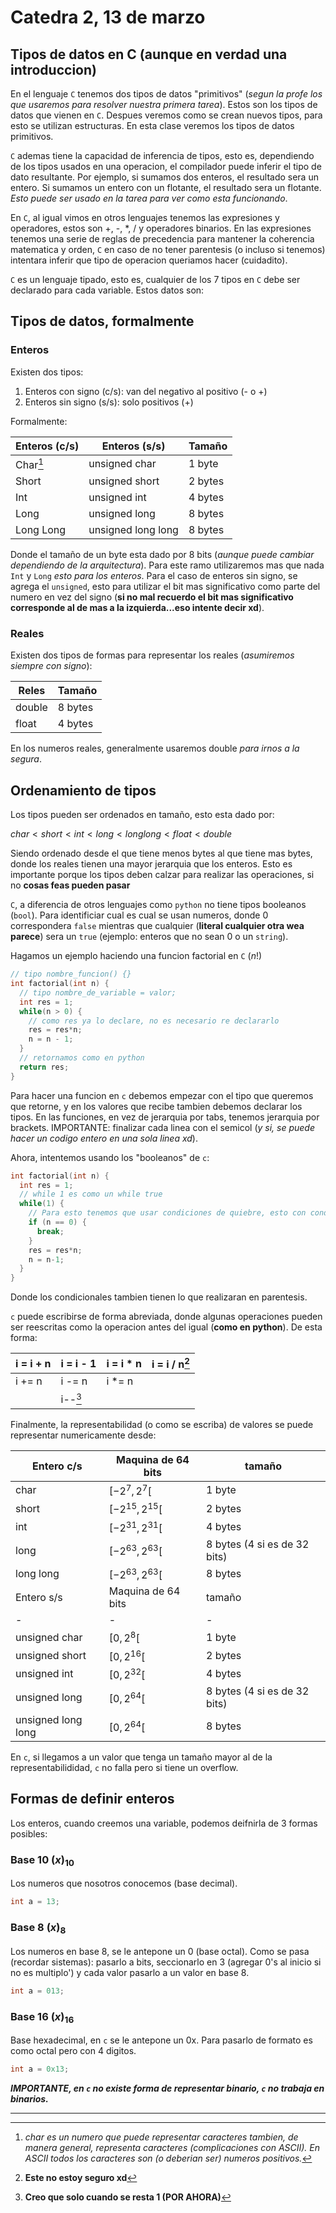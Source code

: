 # Catedra 2, 13 de marzo

## Tipos de datos en C (aunque en verdad una introduccion)

En el lenguaje ```C``` tenemos dos tipos de datos "primitivos" (*segun la profe los que usaremos para resolver nuestra primera tarea*). Estos son los tipos de datos que vienen en ```C```. Despues veremos como se crean nuevos tipos, para esto se utilizan estructuras. En esta clase veremos los tipos de datos primitivos.

```C``` ademas tiene la capacidad de inferencia de tipos, esto es, dependiendo de los tipos usados en una operacion, el compilador puede inferir el tipo de dato resultante. Por ejemplo, si sumamos dos enteros, el resultado sera un entero. Si sumamos un entero con un flotante, el resultado sera un flotante. *Esto puede ser usado en la tarea para ver como esta funcionando*.

En ```C```, al igual vimos en otros lenguajes tenemos las expresiones y operadores, estos son +, -, *, / y operadores binarios. En las expresiones tenemos una serie de reglas de precedencia para mantener la coherencia matematica y orden, ```C``` en caso de no tener parentesis (o incluso si tenemos) intentara inferir que tipo de operacion queriamos hacer (cuidadito).

`C` es un lenguaje tipado, esto es, cualquier de los 7 tipos en `C` debe ser declarado para cada variable. Estos datos son:

## Tipos de datos, formalmente

### Enteros

Existen dos tipos:

1. Enteros con signo (c/s): van del negativo al positivo (- o +)
2. Enteros sin signo (s/s): solo positivos (+)

Formalmente:

|Enteros (c/s)|Enteros (s/s)| Tamaño|
|-|-|-|
|Char[^1] | unsigned char| 1 byte |
| Short | unsigned short |2 bytes |
| Int| unsigned int| 4 bytes |
|Long |unsigned long | 8 bytes|
| Long Long|unsigned long long | 8 bytes|

Donde el tamaño de un byte esta dado por 8 bits (*aunque puede cambiar dependiendo de la arquitectura*). Para este ramo utilizaremos mas que nada `Int` y `Long` *esto para los enteros*. Para el caso de enteros sin signo, se agrega el `unsigned`, esto para utilizar el bit mas significativo como parte del numero en vez del signo (**si no mal recuerdo el bit mas significativo corresponde al de mas a la izquierda...eso intente decir xd**).

### Reales

Existen dos tipos de formas para representar los reales (*asumiremos siempre con signo*):

|Reles |Tamaño |
|-|-|
|double | 8 bytes |
| float | 4 bytes |

En los numeros reales, generalmente usaremos double *para irnos a la segura*.

## Ordenamiento de tipos

Los tipos pueden ser ordenados en tamaño, esto esta dado por:

$char < short < int < long < long long < float < double$

Siendo ordenado desde el que tiene menos bytes al que tiene mas bytes, donde los reales tienen una mayor jerarquia que los enteros. Esto es importante porque los tipos deben calzar para realizar las operaciones, si no **cosas feas pueden pasar**

`C`, a diferencia de otros lenguajes como `python` no tiene tipos booleanos (`bool`). Para identificiar cual es cual se usan numeros, donde $0$ correspondera `false` mientras que cualquier (**literal cualquier otra wea parece**) sera un `true` (ejemplo: enteros que no sean $0$ o un `string`).

Hagamos un ejemplo haciendo una funcion factorial en `C` ($n!$)

```c
// tipo nombre_funcion() {}
int factorial(int n) {
  // tipo nombre_de_variable = valor;
  int res = 1;
  while(n > 0) {
    // como res ya lo declare, no es necesario re declararlo
    res = res*n;
    n = n - 1;
  }
  // retornamos como en python
  return res;
}
```

Para hacer una funcion en `c` debemos empezar con el tipo que queremos que retorne, y en los valores que recibe tambien debemos declarar los tipos. En las funciones, en vez de jerarquia por tabs, tenemos jerarquia por brackets. IMPORTANTE: finalizar cada linea con el semicol (*y si, se puede hacer un codigo entero en una sola linea xd*).

Ahora, intentemos usando los "booleanos" de `c`:

``` c
int factorial(int n) {
  int res = 1;
  // while 1 es como un while true
  while(1) {
    // Para esto tenemos que usar condiciones de quiebre, esto con condiciones
    if (n == 0) {
      break;
    }
    res = res*n;
    n = n-1;
  }
}
```

Donde los condicionales tambien tienen lo que realizaran en parentesis.

`c` puede escribirse de forma abreviada, donde algunas operaciones pueden ser reescritas como la operacion antes del igual (**como en python**). De esta forma:

|i = i + n | i = i - 1| i = i * n| i = i / n[^2]|
|-|-|-|-|
|i += n| i -= n |i *= n | |
| |i--[^3] | | |

Finalmente, la representabilidad (o como se escriba) de valores se puede representar numericamente desde:

|Entero c/s | Maquina de 64 bits| tamaño|
|-|-|-|
| char | $[-2^7, 2^7[$ |1 byte |
| short | $[-2^{15}, 2^{15}[$|2 bytes |
| int| $[-2^{31}, 2^{31}[$|4 bytes |
|long | $[-2^{63}, 2^{63}[$| 8 bytes (4 si es de 32 bits)|
| long long | $[-2^{63}, 2^{63}[$| 8 bytes|
|Entero s/s | Maquina de 64 bits| tamaño|
|-|-|-|
| unsigned char | $[0, 2^8[$ |1 byte |
| unsigned short | $[0, 2^{16}[$|2 bytes |
| unsigned int| $[0, 2^{32}[$|4 bytes |
| unsigned long | $[0, 2^{64}[$| 8 bytes (4 si es de 32 bits)|
| unsigned long long | $[0, 2^{64}[$| 8 bytes|

En `c`, si llegamos a un valor que tenga un tamaño mayor al de la representabilididad, `c` no falla pero si tiene un overflow.

## Formas de definir enteros

Los enteros, cuando creemos una variable, podemos deifnirla de 3 formas posibles:

### Base 10 $(x)_{10}$

Los numeros que nosotros conocemos (base decimal).

``` c
int a = 13;
```

### Base 8 $(x)_{8}$

Los numeros en base 8, se le antepone un 0 (base octal).
Como se pasa (recordar sistemas): pasarlo a bits, seccionarlo en 3 (agregar 0's al inicio si no es multiplo') y cada valor pasarlo a un valor en base 8.

``` c
int a = 013;
```

### Base 16 $(x)_{16}$

Base hexadecimal, en `c` se le antepone un 0x. Para pasarlo de formato es como octal pero con 4 digitos.

``` c
int a = 0x13;
```

***IMPORTANTE, en `c` no existe forma de representar binario, `c` no trabaja en binarios.***

---
[^1]: *char es un numero que puede representar caracteres tambien, de manera general, representa caracteres (complicaciones con ASCII). En ASCII todos los caracteres son (o deberian ser) numeros positivos.*
[^2]: **Este no estoy seguro xd**
[^3]: **Creo que solo cuando se resta 1 (POR AHORA)**
